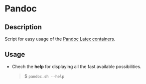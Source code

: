 # Pandoc

## Description

Script for easy usage of the [Pandoc Latex containers](https://hub.docker.com/r/pandoc/latex).

## Usage

- Chech the **help** for displaying all the fast available possibilities.
	> $ `pandoc.sh --help`
